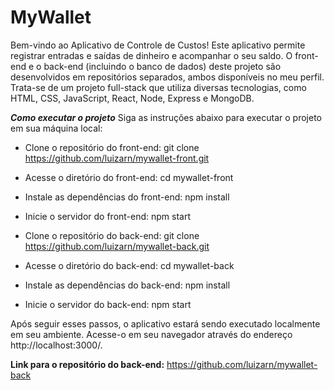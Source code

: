 # MyWallet
Bem-vindo ao Aplicativo de Controle de Custos! Este aplicativo permite registrar entradas e saídas de dinheiro e acompanhar o seu saldo. O front-end e o back-end (incluindo o banco de dados) deste projeto são desenvolvidos em repositórios separados, ambos disponíveis no meu perfil. Trata-se de um projeto full-stack que utiliza diversas tecnologias, como HTML, CSS, JavaScript, React, Node, Express e MongoDB.

***Como executar o projeto***
Siga as instruções abaixo para executar o projeto em sua máquina local:

- Clone o repositório do front-end: git clone https://github.com/luizarn/mywallet-front.git

- Acesse o diretório do front-end: cd mywallet-front

- Instale as dependências do front-end: npm install

- Inicie o servidor do front-end: npm start

- Clone o repositório do back-end: git clone https://github.com/luizarn/mywallet-back.git

- Acesse o diretório do back-end: cd mywallet-back

- Instale as dependências do back-end: npm install

- Inicie o servidor do back-end: npm start

Após seguir esses passos, o aplicativo estará sendo executado localmente em seu ambiente. Acesse-o em seu navegador através do endereço http://localhost:3000/.

**Link para o repositório do back-end:** https://github.com/luizarn/mywallet-back
